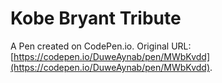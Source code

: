 # Kobe Bryant Tribute

A Pen created on CodePen.io. Original URL: [https://codepen.io/DuweAynab/pen/MWbKvdd](https://codepen.io/DuweAynab/pen/MWbKvdd).



